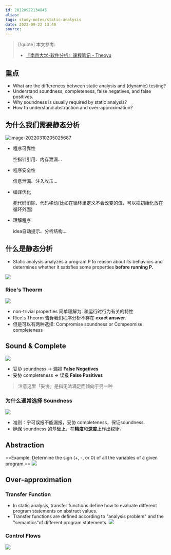 ```yaml
---
id: 20220922134845
alias: 
tags: study-notes/static-analysis
date: 2022-09-22 13:40
source: 
---
```


> [!quote] 本文参考:
> - [『南京大学-软件分析』课程笔记 - Theoyu](https://theoyu.top/2022/03/10/StaticProgramAnalysis.html)

## 重点
- What are the differences between static analysis and (dynamic) testing? 
- Understand soundness, completeness, false negatives, and false positives. 
- Why soundness is usually required by static analysis? 
- How to understand abstraction and over-approximation?

## 为什么我们需要静态分析

![image-20220310205025687](https://cdn.hcplantern.cn/img/2022/09/25/20220925-202824.png-default)

-   程序可靠性
    
    空指针引用、内存泄漏…
    
-   程序安全性
    
    信息泄漏、注入攻击…
    
-   编译优化
    
    死代码消除、代码移动(比如在循环里定义不会改变的值，可以把初始化放在循环外面)
    
-   理解程序
    
    idea自动提示、分析结构…
    

## 什么是静态分析
- Static analysis analyzes a program P to reason about its behaviors and determines whether it satisfies some properties **before running P.**

![](https://cdn.hcplantern.cn/img/2022/09/22/20220922-154757.png)

### Rice's Theorm
![](https://cdn.hcplantern.cn/img/2022/09/22/20220922-154832.png)
- non-trivial properties 简单理解为: 和运行时行为有关的特性
- Rice's Theorm 告诉我们程序分析不存在 **exact answer**.
- 但是可以有两种选择: Compromise soundness or Compeomise completeness

## Sound & Complete
![](https://cdn.hcplantern.cn/img/2022/09/22/20220922-155338.png)

-   妥协 soundness -> 漏报 **False Negatives** 
-   妥协 completeness -> 误报 **False Positives** 

> 注意这里「妥协」是指无法满足而倾向于另一种

### 为什么通常选择 Soundness
![](https://cdn.hcplantern.cn/img/2022/09/22/20220922-155544.png)

- 准则：宁可误报不能漏报，妥协 completeness，保证soundness. 
- 确保 soundness 的基础上，在**精度**和**速度**上作出权衡。


## Abstraction
==Example: Determine the sign (+, -, or 0) of all the variables of a given program.==
![](https://cdn.hcplantern.cn/img/2022/09/22/20220922-153203.png)
## Over-approximation
### Transfer Function

- In static analysis, transfer functions define how to evaluate different program statements on abstract values.
- Transfer functions are defined according to "analysis problem" and the "semantics"of different program statements.
![](https://cdn.hcplantern.cn/img/2022/09/22/20220922-153253.png)
### Control Flows
![](https://cdn.hcplantern.cn/img/2022/09/22/20220922-153556.png)
